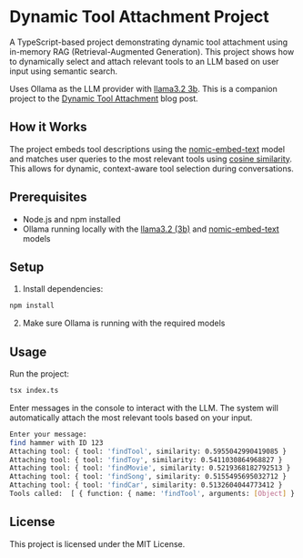 # Dynamic Tool Attachment Project

A TypeScript-based project demonstrating dynamic tool attachment using in-memory RAG (Retrieval-Augmented Generation).
This project shows how to dynamically select and attach relevant tools to an LLM based on user input using semantic search.

Uses Ollama as the LLM provider with [llama3.2 3b](https://ollama.com/library/llama3.2). This is a companion project to the [Dynamic Tool Attachment](https://inferable.ai/blog/dynamic-tools) blog post.

## How it Works

The project embeds tool descriptions using the [nomic-embed-text](https://ollama.com/library/nomic-embed-text) model and matches user queries to the most relevant tools using [cosine similarity](https://en.wikipedia.org/wiki/Cosine_similarity).
This allows for dynamic, context-aware tool selection during conversations.

## Prerequisites

- Node.js and npm installed
- Ollama running locally with the [llama3.2 (3b)](https://ollama.com/library/llama3.2) and [nomic-embed-text](https://ollama.com/library/nomic-embed-text) models

## Setup

1. Install dependencies:
```bash
npm install
```

2. Make sure Ollama is running with the required models

## Usage

Run the project:
```bash
tsx index.ts
```

Enter messages in the console to interact with the LLM. The system will automatically attach the most relevant tools based on your input.

```bash
Enter your message:
find hammer with ID 123
Attaching tool: { tool: 'findTool', similarity: 0.5955042990419085 }
Attaching tool: { tool: 'findToy', similarity: 0.5411030864968827 }
Attaching tool: { tool: 'findMovie', similarity: 0.5219368182792513 }
Attaching tool: { tool: 'findSong', similarity: 0.5155495695032712 }
Attaching tool: { tool: 'findCar', similarity: 0.5132604044773412 }
Tools called:  [ { function: { name: 'findTool', arguments: [Object] } } ]
```

## License

This project is licensed under the MIT License.
